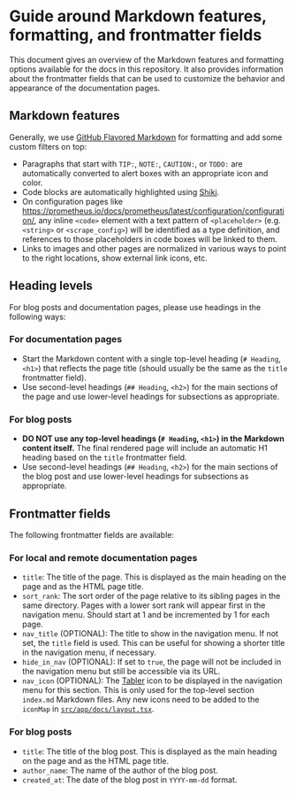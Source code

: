 # Guide around Markdown features, formatting, and frontmatter fields

This document gives an overview of the Markdown features and formatting options available for the docs in this repository. It also provides information about the frontmatter fields that can be used to customize the behavior and appearance of the documentation pages.

## Markdown features

Generally, we use [GitHub Flavored Markdown](https://github.github.com/gfm/) for formatting and add some custom filters on top:

* Paragraphs that start with `TIP:`, `NOTE:`, `CAUTION:`, or `TODO:` are automatically converted to alert boxes with an appropriate icon and color.
* Code blocks are automatically highlighted using [Shiki](https://shiki.matsu.io/).
* On configuration pages like https://prometheus.io/docs/prometheus/latest/configuration/configuration/, any inline `<code>` element with a text pattern of `<placeholder>` (e.g. `<string>` or `<scrape_config>`) will be identified as a type definition, and references to those placeholders in code boxes will be linked to them.
* Links to images and other pages are normalized in various ways to point to the right locations, show external link icons, etc.

## Heading levels

For blog posts and documentation pages, please use headings in the following ways:

### For documentation pages

* Start the Markdown content with a single top-level heading (`# Heading`, `<h1>`) that reflects the page title (should usually be the same as the `title` frontmatter field).
* Use second-level headings (`## Heading`, `<h2>`) for the main sections of the page and use lower-level headings for subsections as appropriate.

### For blog posts

* **DO NOT use any top-level headings (`# Heading`, `<h1>`) in the Markdown content itself.** The final rendered page will include an automatic H1 heading based on the `title` frontmatter field.
* Use second-level headings (`## Heading`, `<h2>`) for the main sections of the blog post and use lower-level headings for subsections as appropriate.

## Frontmatter fields

The following frontmatter fields are available:

### For local and remote documentation pages

* `title`: The title of the page. This is displayed as the main heading on the page and as the HTML page title.
* `sort_rank`: The sort order of the page relative to its sibling pages in the same directory. Pages with a lower sort rank will appear first in the navigation menu. Should start at 1 and be incremented by 1 for each page.
* `nav_title` (OPTIONAL): The title to show in the navigation menu. If not set, the `title` field is used. This can be useful for showing a shorter title in the navigation menu, if necessary.
* `hide_in_nav` (OPTIONAL): If set to `true`, the page will not be included in the navigation menu but still be accessible via its URL.
* `nav_icon` (OPTIONAL): The [Tabler](https://tabler.io/icons) icon to be displayed in the navigation menu for this section. This is only used for the top-level section `index.md` Markdown files. Any new icons need to be added to the `iconMap` in [`src/app/docs/layout.tsx`](src/app/docs/layout.tsx).

### For blog posts

* `title`: The title of the blog post. This is displayed as the main heading on the page and as the HTML page title.
* `author_name`: The name of the author of the blog post.
* `created_at`: The date of the blog post in `YYYY-mm-dd` format.
